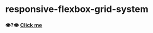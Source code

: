 # responsive-flexbox-grid-system

### 👁️?👁️ [Click me](https://nitinajaydixit.github.io/responsive-flexbox-grid-system/)
